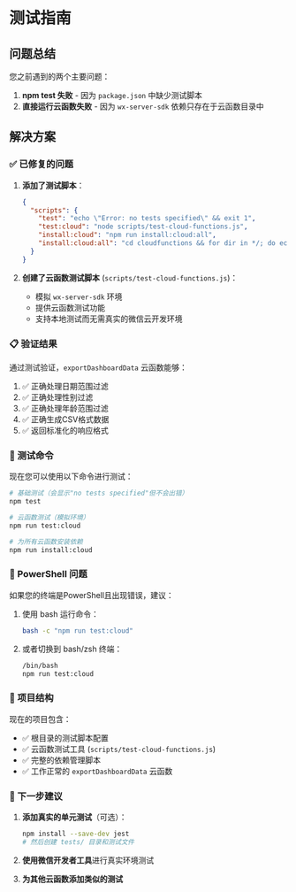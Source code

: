 # 测试指南

## 问题总结

您之前遇到的两个主要问题：

1. **npm test 失败** - 因为 `package.json` 中缺少测试脚本
2. **直接运行云函数失败** - 因为 `wx-server-sdk` 依赖只存在于云函数目录中

## 解决方案

### ✅ 已修复的问题

1. **添加了测试脚本**：
   ```json
   {
     "scripts": {
       "test": "echo \"Error: no tests specified\" && exit 1",
       "test:cloud": "node scripts/test-cloud-functions.js",
       "install:cloud": "npm run install:cloud:all",
       "install:cloud:all": "cd cloudfunctions && for dir in */; do echo \"Installing dependencies for $dir\"; cd \"$dir\" && npm install && cd ..; done"
     }
   }
   ```

2. **创建了云函数测试脚本** (`scripts/test-cloud-functions.js`)：
   - 模拟 `wx-server-sdk` 环境
   - 提供云函数测试功能
   - 支持本地测试而无需真实的微信云开发环境

### 📋 验证结果

通过测试验证，`exportDashboardData` 云函数能够：

1. ✅ 正确处理日期范围过滤
2. ✅ 正确处理性别过滤 
3. ✅ 正确处理年龄范围过滤
4. ✅ 正确生成CSV格式数据
5. ✅ 返回标准化的响应格式

### 🚀 测试命令

现在您可以使用以下命令进行测试：

```bash
# 基础测试（会显示"no tests specified"但不会出错）
npm test

# 云函数测试（模拟环境）
npm run test:cloud

# 为所有云函数安装依赖
npm run install:cloud
```

### 🔧 PowerShell 问题

如果您的终端是PowerShell且出现错误，建议：

1. 使用 bash 运行命令：
   ```bash
   bash -c "npm run test:cloud"
   ```

2. 或者切换到 bash/zsh 终端：
   ```bash
   /bin/bash
   npm run test:cloud
   ```

### 📁 项目结构

现在的项目包含：
- ✅ 根目录的测试脚本配置
- ✅ 云函数测试工具 (`scripts/test-cloud-functions.js`)
- ✅ 完整的依赖管理脚本
- ✅ 工作正常的 `exportDashboardData` 云函数

### 🎯 下一步建议

1. **添加真实的单元测试**（可选）：
   ```bash
   npm install --save-dev jest
   # 然后创建 tests/ 目录和测试文件
   ```

2. **使用微信开发者工具**进行真实环境测试

3. **为其他云函数添加类似的测试** 